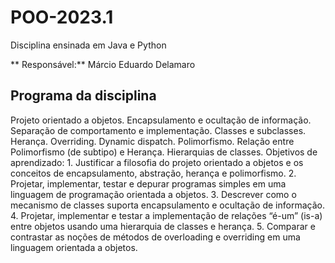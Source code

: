 # POO-2023.1

Disciplina ensinada em Java e Python

** Responsável:** Márcio Eduardo Delamaro

## Programa da disciplina
Projeto orientado a objetos. Encapsulamento e ocultação de informação. Separação de comportamento e implementação. Classes e subclasses. Herança. Overriding. Dynamic dispatch. Polimorfismo. Relação entre Polimorfismo (de subtipo) e Herança. Hierarquias de classes. Objetivos de aprendizado: 1. Justificar a filosofia do projeto orientado a objetos e os conceitos de encapsulamento, abstração, herança e polimorfismo. 2. Projetar, implementar, testar e depurar programas simples em uma linguagem de programação orientada a objetos. 3. Descrever como o mecanismo de classes suporta encapsulamento e ocultação de informação. 4. Projetar, implementar e testar a implementação de relações “é-um” (is-a) entre objetos usando uma hierarquia de classes e herança. 5. Comparar e contrastar as noções de métodos de overloading e overriding em uma linguagem orientada a objetos.
